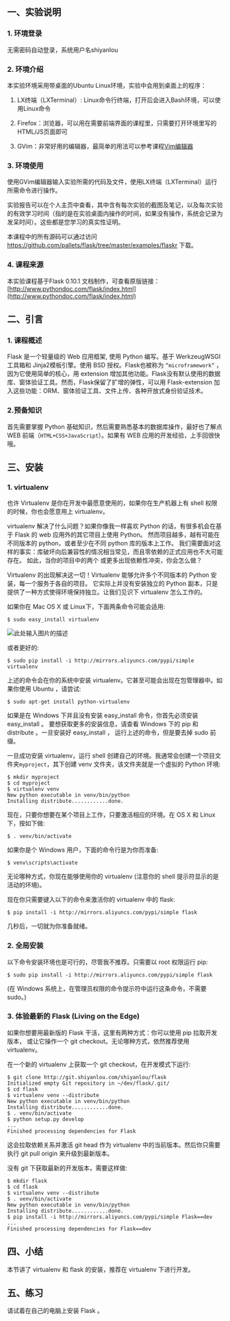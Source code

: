 ## 一、实验说明

### 1. 环境登录

无需密码自动登录，系统用户名shiyanlou

### 2. 环境介绍

本实验环境采用带桌面的Ubuntu Linux环境，实验中会用到桌面上的程序：

1. LX终端（LXTerminal）: Linux命令行终端，打开后会进入Bash环境，可以使用Linux命令

2. Firefox：浏览器，可以用在需要前端界面的课程里，只需要打开环境里写的HTML/JS页面即可

3. GVim：非常好用的编辑器，最简单的用法可以参考课程[Vim编辑器](http://www.shiyanlou.com/courses/2)

### 3. 环境使用

使用GVim编辑器输入实验所需的代码及文件，使用LX终端（LXTerminal）运行所需命令进行操作。


实验报告可以在个人主页中查看，其中含有每次实验的截图及笔记，以及每次实验的有效学习时间（指的是在实验桌面内操作的时间，如果没有操作，系统会记录为发呆时间）。这些都是您学习的真实性证明。

本课程中的所有源码可以通过访问 https://github.com/pallets/flask/tree/master/examples/flaskr 下载。

### 4. 课程来源

本实验课程基于Flask 0.10.1 文档制作，可查看原版链接：[http://www.pythondoc.com/flask/index.html](http://www.pythondoc.com/flask/index.html)

## 二、引言

### 1. 课程概述

Flask 是一个轻量级的 Web 应用框架, 使用 Python 编写。基于 WerkzeugWSGI工具箱和 Jinja2模板引擎。使用 BSD 授权。Flask也被称为 `“microframework”` ，因为它使用简单的核心，用 extension 增加其他功能。Flask没有默认使用的数据库、窗体验证工具。然而，Flask保留了扩增的弹性，可以用 Flask-extension 加入这些功能：ORM、窗体验证工具、文件上传、各种开放式身份验证技术。

### 2.预备知识

首先需要掌握 Python 基础知识，然后需要熟悉基本的数据库操作，最好也了解点 WEB 前端（`HTML+CSS+JavaScript`）。如果有 WEB 应用的开发经验，上手回很快哦。

## 三、安装

### 1. virtualenv

也许 Virtualenv 是你在开发中最愿意使用的，如果你在生产机器上有 shell 权限的时候，你也会愿意用上 virtualenv。

virtualenv 解决了什么问题？如果你像我一样喜欢 Python 的话，有很多机会在基于 Flask 的 web 应用外的其它项目上使用 Python。 然而项目越多，越有可能在不同版本的 python，或者至少在不同 python 库的版本上工作。 我们需要面对这样的事实：库破坏向后兼容性的情况相当常见，而且零依赖的正式应用也不大可能存在。 如此，当你的项目中的两个 或更多出现依赖性冲突，你会怎么做？

Virtualenv 的出现解决这一切！Virtualenv 能够允许多个不同版本的 Python 安装，每一个服务于各自的项目。 它实际上并没有安装独立的 Python 副本，只是提供了一种方式使得环境保持独立。让我们见识下 virtualenv 怎么工作的。

如果你在 Mac OS X 或 Linux下，下面两条命令可能会适用:
```
$ sudo easy_install virtualenv
```
![此处输入图片的描述](https://dn-anything-about-doc.qbox.me/document-uid73259labid258timestamp1442020675398.png/wm)

或者更好的:
```
$ sudo pip install -i http://mirrors.aliyuncs.com/pypi/simple virtualenv
```

上述的命令会在你的系统中安装 virtualenv。它甚至可能会出现在包管理器中。如果你使用 Ubuntu ，请尝试:
```
$ sudo apt-get install python-virtualenv
```

如果是在 Windows 下并且没有安装 easy_install 命令，你首先必须安装 easy_install 。 要想获取更多的安装信息，请查看 Windows 下的 pip 和 distribute 。一旦安装好 easy_install ， 运行上述的命令，但是要去掉 sudo 前缀。

一旦成功安装 virtualenv，运行 shell 创建自己的环境。我通常会创建一个项目文件夹`myproject`，其下创建 venv 文件夹，该文件夹就是一个虚拟的 Python 环境:
```
$ mkdir myproject
$ cd myproject
$ virtualenv venv
New python executable in venv/bin/python
Installing distribute............done.
```

现在，只要你想要在某个项目上工作，只要激活相应的环境。在 OS X 和 Linux 下，按如下做:
```
$ . venv/bin/activate
```

如果你是个 Windows 用户，下面的命令行是为你而准备:
```
$ venv\scripts\activate
```

无论哪种方式，你现在能够使用你的 virtualenv (注意你的 shell 提示符显示的是活动的环境)。

现在你只需要键入以下的命令来激活你的 virtualenv 中的 flask:
```
$ pip install -i http://mirrors.aliyuncs.com/pypi/simple flask
```

几秒后，一切就为你准备就绪。

### 2. 全局安装

以下命令安装环境也是可行的，尽管我不推荐。只需要以 root 权限运行 pip:
```
$ sudo pip install -i http://mirrors.aliyuncs.com/pypi/simple flask
```

(在 Windows 系统上，在管理员权限的命令提示符中运行这条命令，不需要 sudo。)

### 3. 体验最新的 Flask (Living on the Edge)

如果你想要用最新版的 Flask 干活，这里有两种方式：你可以使用 pip 拉取开发版本， 或让它操作一个 git checkout。无论哪种方式，依然推荐使用 virtualenv。

在一个新的 virtualenv 上获取一个 git checkout，在开发模式下运行:
```
$ git clone http://git.shiyanlou.com/shiyanlou/flask
Initialized empty Git repository in ~/dev/flask/.git/
$ cd flask
$ virtualenv venv --distribute
New python executable in venv/bin/python
Installing distribute............done.
$ . venv/bin/activate
$ python setup.py develop
...
Finished processing dependencies for Flask
```

这会拉取依赖关系并激活 git head 作为 virtualenv 中的当前版本。然后你只需要执行 git pull origin 来升级到最新版本。

没有 git 下获取最新的开发版本，需要这样做:
```
$ mkdir flask
$ cd flask
$ virtualenv venv --distribute
$ . venv/bin/activate
New python executable in venv/bin/python
Installing distribute............done.
$ pip install -i http://mirrors.aliyuncs.com/pypi/simple Flask==dev
...
Finished processing dependencies for Flask==dev
```

## 四、小结

本节讲了 virtualenv 和 flask 的安装，推荐在 virtualenv 下进行开发。

## 五、练习

请试着在自己的电脑上安装 Flask 。